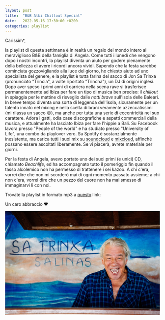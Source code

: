 ```yaml
---
layout: post
title:  "B&B Albi Chillout Special"
date:   2022-05-16 17:30:00 +0200
categories: playlist
---
```



Carissim*,

la playlist di questa settimana è in realtà un regalo del mondo intero al meraviglioso B&B della famiglia di Angela. Come tutti i lunedì che vengono dopo i nostri incontri, la playlist diventa un aiuto per godere pienamente della bellezza di avere i ricordi ancora vividi.
Sapendo che la festa sarebbe cominciata gozzovigliando alla luce del giorno, ho chiesto aiuto ad uno specialista del genere, e la playlist è tutta farina del sacco di Jon Sa Trinxa (pronunciato "Trincia", a volte riportato "Trincha"), un DJ di origini inglesi. Dopo aver speso i primi anni di carriera nella scena rave si trasferisce permanentemente ad Ibiza per fare un tipo di musica ben preciso: il _chillout_ in spiaggia per le mattine di risveglio dalle _notti brave_ sull'isola delle Baleari. In breve tempo diventa una sorta di leggenda dell'isola, sicuramente per un talento innato nel mixing e nella scelta di brani veramente azzeccatissimi (mi rilassa un sacco 😊), ma anche per tutta una serie di eccentricità nel suo carattere. Adora i gatti, odia case discografiche e aspetti commerciali della musica, e attualmente ha lasciato Ibiza per fare l'hippie a Bali. Su Facebook lavora presso "People of the world" e ha studiato presso "University of Life", una combo da playlover vero. 
Su Spotify è sostanzialmente inesistente, ma carica tutti i suoi mix su [soundcloud](https://soundcloud.com/jon-sa-trinxa) e [mixcloud](https://www.mixcloud.com/JonSaTrinxa/listens/), affinché possano essere ascoltati liberamente. Se vi piacerà, avrete materiale per giorni.

Per la festa di Angela, avevo portato uno dei suoi primi (e unici) CD, chiamato _Beachlife_, ed ha accompagnato tutto il pomeriggio fin quando il tasso alcolemico non ha permesso di trattenere i sei kazoo.
A chi c'era, vorrei dire che non mi scorderò mai di ogni momento passato assieme; a chi non c'era, vorrei dire che un pezzo del cuore non ha mai smesso di immaginarvi lì con noi.

Trovate la playlist in formato mp3 a [questo](https://drive.google.com/drive/folders/1KhXugy8psSuVG4T3LM3Hb6N754GlJt9h?usp=sharing) link:

Un caro abbraccio ❤️

![Image](/files/JonSaTrinxa.jpg)
